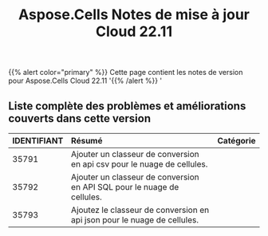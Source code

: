 ﻿---
title: Aspose.Cells Notes de mise à jour Cloud 22.11
second_title: Aspose.Cells Cloud Documen
type: docs
url: /fr/aspose-cells-cloud-22-11-release-notes/
description: Aspose.Cells Cloud prend en charge Excel pour créer, convertir, fusionner, diviser, protéger, opération d'objet interne, etc.
weight: 11
---
{{% alert color="primary" %}} 
Cette page contient les notes de version pour Aspose.Cells Cloud 22.11
'{{% /alert %}} '
## **Liste complète des problèmes et améliorations couverts dans cette version**

|**IDENTIFIANT**|**Résumé**|**Catégorie**|
|:- |:- |:- |
|35791 | Ajouter un classeur de conversion en api csv pour le nuage de cellules.|
|35792 | Ajouter un classeur de conversion en API SQL pour le nuage de cellules.|
|35793 | Ajoutez le classeur de conversion en api json pour le nuage de cellules.|
